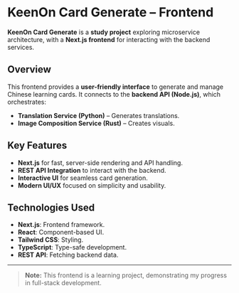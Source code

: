 # KeenOn Card Generate – Frontend

**KeenOn Card Generate** is a **study project** exploring microservice architecture, with a **Next.js frontend** for interacting with the backend services.

## Overview

This frontend provides a **user-friendly interface** to generate and manage Chinese learning cards. It connects to the **backend API (Node.js)**, which orchestrates:
- **Translation Service (Python)** – Generates translations.
- **Image Composition Service (Rust)** – Creates visuals.

## Key Features
- **Next.js** for fast, server-side rendering and API handling.
- **REST API Integration** to interact with the backend.
- **Interactive UI** for seamless card generation.
- **Modern UI/UX** focused on simplicity and usability.

## Technologies Used
- **Next.js**: Frontend framework.
- **React**: Component-based UI.
- **Tailwind CSS**: Styling.
- **TypeScript**: Type-safe development.
- **REST API**: Fetching backend data.

---

> **Note:** This frontend is a learning project, demonstrating my progress in full-stack development.
